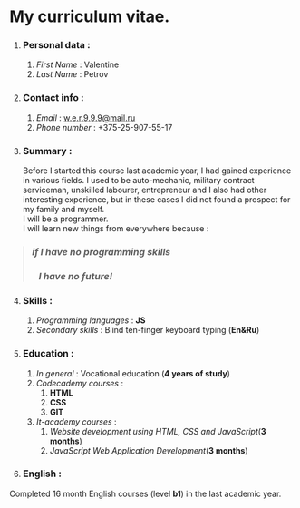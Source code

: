 # My curriculum vitae.

1. ### Personal data  :
   1. *First Name*     : Valentine <br>
   1. *Last Name*      : Petrov <br>
1. ### Contact info    :
   1. *Email*          : w.e.r.9.9.9@mail.ru <br>
   1. *Phone number*   : +375-25-907-55-17 <br>
1. ### Summary : 
   Before I  started this course last academic year, I had gained experience in various fields. I used to be auto-mechanic, military contract serviceman, unskilled labourer, entrepreneur and I also had other interesting experience, but in these cases I did not found a prospect for my family and myself.<br>
   I will be a programmer.<br>
   I will learn new things from everywhere because : <br>
 > ### _**if I have no programming skills**_ <br> 
 > ### _**&nbsp;&nbsp;&nbsp;I have no  future!**_    
4. ### Skills :
    1. *Programming languages* : **JS**
    1. *Secondary skills* : Blind ten-finger keyboard typing (**En&Ru**)
1. ### Education :
   1. *In general* : Vocational education (**4 years of study**)
   1. *Codecademy courses* :
      1. **HTML**
      1. **CSS**
      1. **GIT**
   1. *It-academy courses* :
      1. *Website development using HTML, CSS and JavaScript*(**3 months**)
      1. *JavaScript Web Application Development*(**3 months**)
1. ### English :
  Completed 16 month English courses (level **b1**) in the last academic year.
